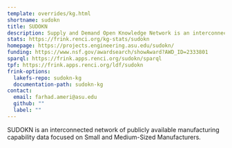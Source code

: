 ```yaml
---
template: overrides/kg.html
shortname: sudokn
title: SUDOKN
description: Supply and Demand Open Knowledge Network is an interconnected network of publicly available manufacturing capability data focused on Small and Medium-Sized Manufacturers.
stats: https://frink.renci.org/kg-stats/sudokn
homepage: https://projects.engineering.asu.edu/sudokn/
funding: https://www.nsf.gov/awardsearch/showAward?AWD_ID=2333801
sparql: https://frink.apps.renci.org/sudokn/sparql
tpf: https://frink.apps.renci.org/ldf/sudokn
frink-options:
  lakefs-repo: sudokn-kg
  documentation-path: sudokn-kg
contact:
  email: farhad.ameri@asu.edu  
  github: ""
  label: ""
---
```

SUDOKN is an interconnected network of publicly available manufacturing capability data focused on Small and Medium-Sized Manufacturers.

